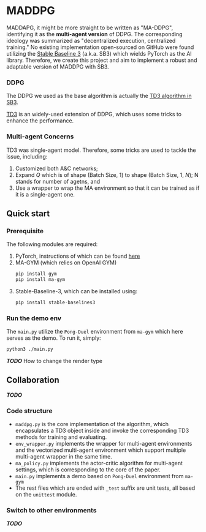# MADDPG

MADDAPG, it might be more straight to be written as "MA-DDPG", identifying
it as the **multi-agent version** of DDPG. The corresponding ideology was
summarized as "decentralized execution, centralized training." No existing
implementation open-sourced on GitHub were found utilizing the 
[Stable Baseline 3](https://stable-baselines3.readthedocs.io)
(a.k.a. SB3) which wields PyTorch as the AI library. Therefore, we create
this project and aim to implement a robust and adaptable version of MADDPG
with SB3. 

### DDPG

The DDPG we used as the base algorithm is actually the 
[TD3 algorithm in SB3](https://stable-baselines3.readthedocs.io/en/master/modules/td3.html). 

[TD3](https://link.zhihu.com/?target=https%3A//arxiv.org/pdf/1802.09477)
is an widely-used extension of DDPG, which uses some tricks to enhance the performance. 

### Multi-agent Concerns

TD3 was single-agent model. Therefore, some tricks are used to tackle the issue, including:

1. Customized both A&C networks;
1. Expand _Q_ which is of shape (Batch Size, 1) to shape (Batch Size, 1, _N_); N 
stands for number of agetns, and
1. Use a wrapper to wrap the MA environment so that it can be trained as if it is 
a single-agent one. 

## Quick start

### Prerequisite

The following modules are required: 
1. PyTorch, instructions of which can be found [here](https://pytorch.org/)
1. MA-GYM (which relies on OpenAI GYM)
    ```py
    pip install gym
    pip install ma-gym
    ```
1. Stable-Baseline-3, which can be installed using: 
    ```py
    pip install stable-baselines3
    ```

### Run the demo env

The `main.py` utilize the `Pong-Duel` environment from `ma-gym` which here
serves as the demo. To run it, simply:

```sh
python3 ./main.py
```

**_TODO_** How to change the render type


## Collaboration

**_TODO_**

### Code structure

* `maddpg.py` is the core implementation of the algorithm, which encapsulates a
TD3 object inside and invoke the corresponding TD3 methods for training and
evaluating. 
* `env_wrapper.py` implements the wrapper for multi-agent environments and
the vectorized multi-agent environment which support multiple multi-agent
wrapper in the same time. 
* `ma_policy.py` implements the actor-critic algorithm for multi-agent settings, 
which is corresponding to the core of the paper.
* `main.py` implements a demo based on `Pong-Duel` environment from `ma-gym`
* The rest files which are ended with `_test` suffix are unit tests, all based
on the `unittest` module. 

### Switch to other environments

**_TODO_**
